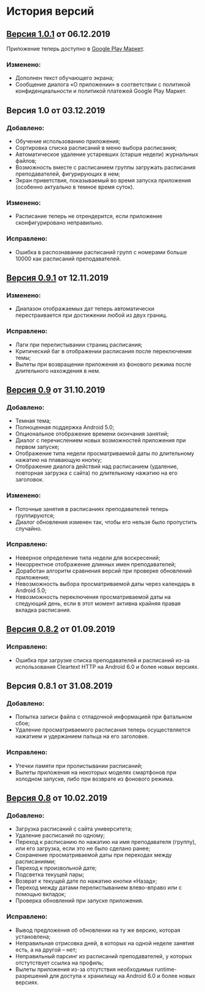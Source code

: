 # История версий

## [Версия 1.0.1](https://github.com/shults-s/SmtuSchedule/releases/tag/1.0.1) от 06.12.2019

Приложение теперь доступно в [Google Play Маркет](https://play.google.com/store/apps/details?id=shults.smtuschedule).

### Изменено:
- Дополнен текст обучающего экрана;
- Сообщение диалога «О приложении» в соответствии с политикой конфиденциальности и политикой платежей Google Play Маркет.

## Версия 1.0 от 03.12.2019
### Добавлено:
- Обучение использованию приложения;
- Сортировка списка расписаний в меню выбора расписания;
- Автоматическое удаление устаревших (старше недели) журнальных файлов;
- Возможность вместе с расписанием группы загружать расписания преподавателей, фигурирующих в нем;
- Экран приветствия, показываемый во время запуска приложения (особенно актуально в темное время суток).

### Изменено:
- Расписание теперь не отрендерится, если приложение сконфигурировано неправильно.

### Исправлено:
- Ошибка в распознавании расписаний групп с номерами больше 10000 как расписаний преподавателей.

## [Версия 0.9.1](https://github.com/shults-s/SmtuSchedule/releases/tag/0.9.1) от 12.11.2019
### Изменено:
- Диапазон отображаемых дат теперь автоматически перестраивается при достижении любой из двух границ.

### Исправлено:
- Лаги при перелистывании страниц расписания;
- Критический баг в отображении расписания после переключения темы;
- Вылеты при возвращении приложения из фонового режима после длительного нахождения в нем.

## [Версия 0.9](https://github.com/shults-s/SmtuSchedule/releases/tag/0.9) от 31.10.2019
### Добавлено:
- Темная тема;
- Полноценная поддержка Android 5.0;
- Опциональное отображение времени окончания занятий;
- Диалог с перечислением новых возможностей приложения при первом запуске;
- Отображение типа недели просматриваемой даты по длительному нажатию на плавающую кнопку;
- Отображение диалога действий над расписанием (удаление, повторная загрузка с сайта) по длительному нажатию на его заголовок.

### Изменено:
- Поточные занятия в расписаниях преподавателей теперь группируются;
- Диалог обновления изменен так, чтобы его нельзя было пропустить случайно.

### Исправлено:
- Неверное определение типа недели для воскресений;
- Некорректное отображение длинных имен преподавателей;
- Доработан алгоритм сравнения версий при проверке обновлений приложения;
- Невозможность выбора просматриваемой даты через календарь в Android 5.0;
- Невозможность переключения просматриваемой даты на следующий день, если в этот момент активна крайняя правая вкладка расписания.

## [Версия 0.8.2](https://github.com/shults-s/SmtuSchedule/releases/tag/0.8.2) от 01.09.2019
### Исправлено:
- Ошибка при загрузке списка преподавателей и расписаний из-за использования Cleartext HTTP на Android 6.0 и более новых версиях.

## Версия 0.8.1 от 31.08.2019
### Добавлено:
- Попытка записи файла с отладочной информацией при фатальном сбое;
- Удаление просматриваемого расписания теперь осуществляется нажатием и удержанием пальца на его заголовке.

### Исправлено:
- Утечки памяти при пролистывании расписаний;
- Вылеты приложения на некоторых моделях смартфонов при холодном запуске, либо при возврате из фонового режима.

## [Версия 0.8](https://github.com/shults-s/SmtuSchedule/releases/tag/0.8) от 10.02.2019
### Добавлено:
- Загрузка расписаний с сайта университета;
- Удаление расписаний по одному;
- Переход к расписанию по нажатию на имя преподавателя (группу), или его загрузка, если это не было сделано ранее;
- Сохранение просматриваемой даты при переходах между расписаниями;
- Переход к произвольной дате;
- Подсветка текущей пары;
- Возврат к текущей дате по нажатию кнопки «Назад»;
- Переход между датами перелистыванием влево-вправо или с помощью вкладок;
- Проверка обновлений при запуске приложения.

### Исправлено:
- Вывод предложения об обновлении на ту же версию, которая установлена;
- Неправильная отрисовка дней, в которых на одной неделе занятия есть, а на другой – нет;
- Неправильный парсинг из расписаний преподавателей, у которых отстутствует ссылка на профиль;
- Вылеты приложения из-за отсутствия необходимых runtime-разрешений для доступа к хранилищу на Android 6.0 и более новых версиях.
